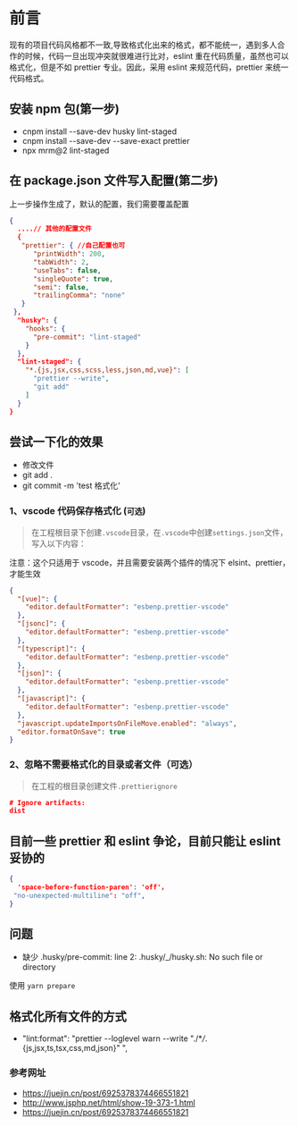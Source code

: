 # 前言

现有的项目代码风格都不一致,导致格式化出来的格式，都不能统一，遇到多人合作的时候，代码一旦出现冲突就很难进行比对，eslint 重在代码质量，虽然也可以格式化，但是不如 prettier 专业。因此，采用 eslint 来规范代码，prettier 来统一代码格式。

## 安装 npm 包(第一步)

- cnpm install --save-dev husky lint-staged
- cnpm install --save-dev --save-exact prettier
- npx mrm@2 lint-staged

## 在 package.json 文件写入配置(第二步)

上一步操作生成了，默认的配置，我们需要覆盖配置

```json
{
  ....// 其他的配置文件
  {
   "prettier": { //自己配置也可
      "printWidth": 200,
      "tabWidth": 2,
      "useTabs": false,
      "singleQuote": true,
      "semi": false,
      "trailingComma": "none"
   }
 },
  "husky": {
    "hooks": {
      "pre-commit": "lint-staged"
    }
  },
  "lint-staged": {
    "*.{js,jsx,css,scss,less,json,md,vue}": [
      "prettier --write",
      "git add"
    ]
  }
}
```

## 尝试一下化的效果

- 修改文件
- git add .
- git commit -m 'test 格式化'

### 1、vscode 代码保存格式化 (`可选`)

> 在工程根目录下创建`.vscode`目录，在`.vscode`中创建`settings.json`文件，写入以下内容：

注意：这个只适用于 vscode，并且需要安装两个插件的情况下 elsint、prettier，才能生效

```json
{
  "[vue]": {
    "editor.defaultFormatter": "esbenp.prettier-vscode"
  },
  "[jsonc]": {
    "editor.defaultFormatter": "esbenp.prettier-vscode"
  },
  "[typescript]": {
    "editor.defaultFormatter": "esbenp.prettier-vscode"
  },
  "[json]": {
    "editor.defaultFormatter": "esbenp.prettier-vscode"
  },
  "[javascript]": {
    "editor.defaultFormatter": "esbenp.prettier-vscode"
  },
  "javascript.updateImportsOnFileMove.enabled": "always",
  "editor.formatOnSave": true
}
```

### 2、忽略不需要格式化的目录或者文件（可选）

> 在工程的根目录创建文件`.prettierignore`

```json
# Ignore artifacts:
dist
```

## 目前一些 prettier 和 eslint 争论，目前只能让 eslint 妥协的

```json
{
  'space-before-function-paren': 'off'，
 "no-unexpected-multiline": "off",
}
```

## 问题

- 缺少 .husky/pre-commit: line 2: .husky/\_/husky.sh: No such file or directory

使用 `yarn prepare`

## 格式化所有文件的方式

- "lint:format": "prettier --loglevel warn --write \"./\*_/_.{js,jsx,ts,tsx,css,md,json}\" ",

### 参考网址

- <https://juejin.cn/post/6925378374466551821>
- <http://www.jsphp.net/html/show-19-373-1.html>
- <https://juejin.cn/post/6925378374466551821>
